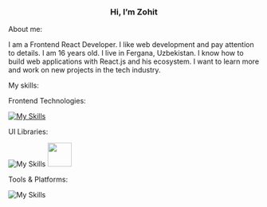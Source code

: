  <h3 align="center"> Hi, I’m Zohit</h3> 
 <p>About me:</p>
 <p>
  I am a Frontend React Developer. I like web development and pay attention to details. I am 16 years old. I live in Fergana, Uzbekistan. I know how to build web applications with React.js and his ecosystem. I want to learn more and work on new projects in the tech industry.
 </p>
 <p>My skills:</p>
 <p>Frontend Technologies:</p>
 
  [![My Skills](https://skillicons.dev/icons?i=html,css,sass,js,react,nextjs,ts)](https://skillicons.dev)
 <p>UI Libraries:</p>
 
![My Skills](https://go-skill-icons.vercel.app/api/icons?i=tailwind,materialui)
<img width="48" src="https://cdn.jsdelivr.net/gh/devicons/devicon@latest/icons/antdesign/antdesign-original.svg" />
     
 <p>Tools & Platforms:</p>

![My Skills](https://go-skill-icons.vercel.app/api/icons?i=git,github,redux)
 
 <!--👀 I’m interested in ...
- 🌱 I’m currently learning ...
- 💞️ I’m looking to collaborate on ...
- 📫 How to reach me ... --->

<!---
Crazy0717/Crazy0717 is a ✨ special ✨ repository because its `README.md` (this file) appears on your GitHub profile.
You can click the Preview link to take a look at your changes.
--->
